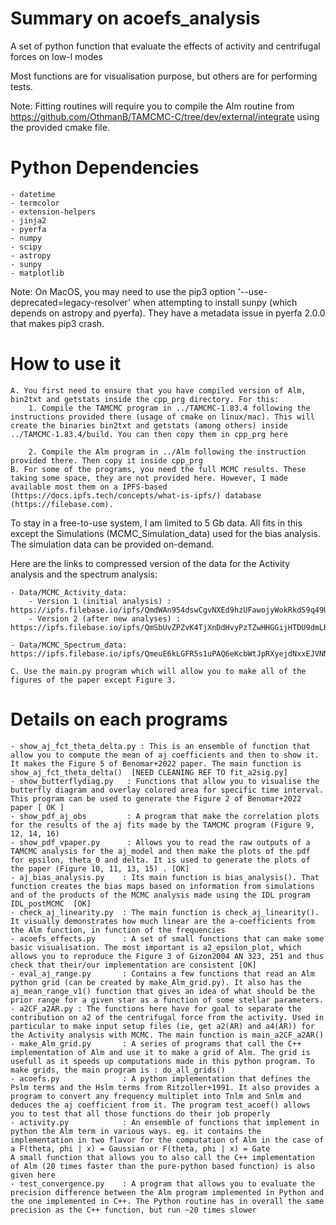 # Summary on acoefs_analysis

A set of python function that evaluate the effects of activity and centrifugal forces on low-l modes

Most functions are for visualisation purpose, but others are for performing tests.

Note: Fitting routines will require you to compile the Alm routine from https://github.com/OthmanB/TAMCMC-C/tree/dev/external/integrate  using the provided cmake file.

# Python Dependencies
    - datetime
    - termcolor
    - extension-helpers
    - jinja2
    - pyerfa
    - numpy
    - scipy
    - astropy
    - sunpy
    - matplotlib

Note: On MacOS, you may need to use the pip3 option '--use-deprecated=legacy-resolver' when attempting to install sunpy (which depends on astropy and pyerfa). They have a metadata issue in pyerfa 2.0.0 that makes pip3 crash.

# How to use it
    A. You first need to ensure that you have compiled version of Alm, bin2txt and getstats inside the cpp_prg directory. For this:
    	1. Compile the TAMCMC program in ../TAMCMC-1.83.4 following the instructions provided there (usage of cmake on linux/mac). This will create the binaries bin2txt and getstats (among others) inside ../TAMCMC-1.83.4/build. You can then copy them in cpp_prg here

	    2. Compile the Alm program in ../Alm following the instruction provided there. Then copy it inside cpp_prg
    B. For some of the programs, you need the full MCMC results. These taking some space, they are not provided here. However, I made available most them on a IPFS-based (https://docs.ipfs.tech/concepts/what-is-ipfs/) database (https://filebase.com).
To stay in a free-to-use system, I am limited to 5 Gb data. All fits in this except the Simulations (MCMC_Simulation_data) used for the bias analysis. The simulation data can be provided on-demand.

Here are the links to compressed version of the data for the Activity analysis and the spectrum analysis:
    
    - Data/MCMC_Activity_data: 
        - Version 1 (initial analysis) : https://ipfs.filebase.io/ipfs/QmdWAn954dswCgvNXEd9hzUFawojyWokRkdS9q49U4A34W
        - Version 2 (after new analyses) : https://ipfs.filebase.io/ipfs/QmSbUvZPZvK4TjXnDdHvyPzTZwHHGGijHTDU9dmLRDNvaM
    
    - Data/MCMC_Spectrum_data: https://ipfs.filebase.io/ipfs/QmeuE6kLGFR5s1uPAQ6eKcbWtJpRXyejdNxxEJVNNYwR5M

    C. Use the main.py program which will allow you to make all of the figures of the paper except Figure 3. 
    
# Details on each programs
    - show_aj_fct_theta_delta.py : This is an ensemble of function that allow you to compute the mean of aj coefficients and then to show it. It makes the Figure 5 of Benomar+2022 paper. The main function is show_aj_fct_theta_delta()  [NEED CLEANING REF TO fit_a2sig.py]
    - show_butterflydiag.py   : Functions that allow you to visualise the butterfly diagram and overlay colored area for specific time interval. This program can be used to generate the Figure 2 of Benomar+2022 paper [ OK ]
    - show_pdf_aj_obs         : A program that make the correlation plots for the results of the aj fits made by the TAMCMC program (Figure 9, 12, 14, 16) 
    - show_pdf_vpaper.py      : Allows you to read the raw outputs of a TAMCMC analysis for the aj_model and then make the plots of the pdf for epsilon, theta_0 and delta. It is used to generate the plots of the paper (Figure 10, 11, 13, 15) . [OK]
    - aj_bias_analysis.py    : Its main function is bias_analysis(). That function creates the bias maps based on information from simulations and of the products of the MCMC analysis made using the IDL program IDL_postMCMC  [OK]
    - check_aj_linearity.py  : The main function is check_aj_linearity(). It visually demonstrates how much linear are the a-coefficients from the Alm function, in function of the frequencies
    - acoefs_effects.py      : A set of small functions that can make some basic visualisation. The most important is a2_epsilon_plot, which allows you to reproduce the Figure 3 of Gizon2004 AN 323, 251 and thus check that their/our implementation are consistent [OK]
    - eval_aj_range.py       : Contains a few functions that read an Alm python grid (can be created by make_Alm_grid.py). It also has the aj_mean_range_v1() function that gives an idea of what should be the prior range for a given star as a function of some stellar parameters. 
    - a2CF_a2AR.py : The functions here have for goal to separate the contribution on a2 of the centrifugal force from the activity. Used in particular to make input setup files (ie, get a2(AR) and a4(AR)) for the Activity analysis with MCMC. The main function is main_a2CF_a2AR()
    - make_Alm_grid.py       : A series of programs that call the C++ implementation of Alm and use it to make a grid of Alm. The grid is usefull as it speeds up computations made in this python program. To make grids, the main program is : do_all_grids() 
	- acoefs.py              : A python implementation that defines the Pslm terms and the Hslm terms from Ritzoller+1991. It also provides a program to convert any frequency multiplet into Tnlm and Snlm and deduces the aj coefficient from it. The program test_acoef() allows you to test that all those functions do their job properly
    - activity.py            : An ensemble of functions that implement in python the Alm term in various ways. eg. it contains the implementation in two flavor for the computation of Alm in the case of a F(theta, phi | x) = Gaussian or F(theta, phi | x) = Gate  
    A small function that allows you to also call the C++ implementation of Alm (20 times faster than the pure-python based function) is also given here
	- test_convergence.py    : A program that allows you to evaluate the precision difference between the Alm program implemented in Python and the one implemented in C++. The Python routine has in overall the same precision as the C++ function, but run ~20 times slower
